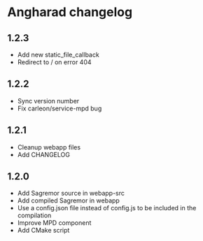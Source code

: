 # Angharad changelog

## 1.2.3

- Add new static_file_callback
- Redirect to / on error 404

## 1.2.2

- Sync version number
- Fix carleon/service-mpd bug

## 1.2.1

- Cleanup webapp files
- Add CHANGELOG

## 1.2.0

- Add Sagremor source in webapp-src
- Add compiled Sagremor in webapp
- Use a config.json file instead of config.js to be included in the compilation
- Improve MPD component
- Add CMake script
